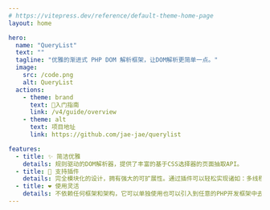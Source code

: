 ```yaml
---
# https://vitepress.dev/reference/default-theme-home-page
layout: home

hero:
  name: "QueryList"
  text: ""
  tagline: "优雅的渐进式 PHP DOM 解析框架，让DOM解析更简单一点。"
  image:
    src: /code.png
    alt: QueryList
  actions:
    - theme: brand
      text: 🚀入门指南
      link: /v4/guide/overview
    - theme: alt
      text: 项目地址
      link: https://github.com/jae-jae/querylist

features:
  - title: ✨ 简洁优雅
    details: 规则驱动的DOM解析器，提供了丰富的基于CSS选择器的页面抽取API。
  - title: 🎉 支持插件
    details: 完全模块化的设计，拥有强大的可扩展性。通过插件可以轻松实现诸如：多线程DOM解析、图片本地化、模拟浏览器行为等强大功能！
  - title: ❤️ 使用灵活
    details: 不依赖任何框架和架构，它可以单独使用也可以引入到任意的PHP开发框架中去使用。
---
```


